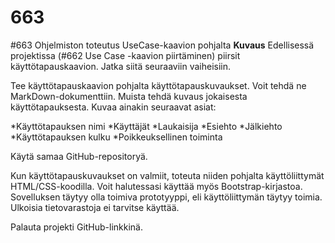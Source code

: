 # 663
#663 Ohjelmiston toteutus UseCase-kaavion pohjalta
**Kuvaus**
Edellisessä projektissa (#662 Use Case -kaavion piirtäminen) piirsit käyttötapauskaavion. Jatka siitä seuraaviin vaiheisiin. 

Tee käyttötapauskaavion pohjalta käyttötapauskuvaukset. Voit tehdä ne MarkDown-dokumenttiin. Muista tehdä kuvaus jokaisesta käyttötapauksesta. Kuvaa ainakin seuraavat asiat:

*Käyttötapauksen nimi
*Käyttäjät
*Laukaisija
*Esiehto
*Jälkiehto
*Käyttötapauksen kulku
*Poikkeuksellinen toiminta

Käytä samaa GitHub-repositoryä.

Kun käyttötapauskuvaukset on valmiit, toteuta niiden pohjalta käyttöliittymät HTML/CSS-koodilla. Voit halutessasi käyttää myös Bootstrap-kirjastoa. Sovelluksen täytyy olla toimiva prototyyppi, eli käyttöliittymän täytyy toimia. Ulkoisia tietovarastoja ei tarvitse käyttää.

Palauta projekti GitHub-linkkinä.